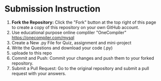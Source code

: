# Submission Instruction

1. **Fork the Repository:** Click the "Fork" button at the top right of this page to create a copy of this repository on your own GitHub account.
2. Use educational purpose online compliler "OneCompiler"
https://onecompiler.com/mysql
2. Create a New .py File for Quiz, assignment and mini-project
3. Write the Questions and download your code (.py)
4. uploade to this repo
5. Commit and Push: Commit your changes and push them to your forked repository.
6. Submit a Pull Request: Go to the original repository and submit a pull request with your answers.
